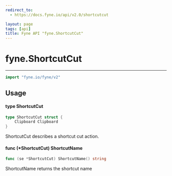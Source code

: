 ```yaml
---
redirect_to:
  - https://docs.fyne.io/api/v2.0/shortcutcut

layout: page
tags: [api]
title: Fyne API "fyne.ShortcutCut"
---
```



# fyne.ShortcutCut
---
```go
import "fyne.io/fyne/v2"
```

## Usage

#### type ShortcutCut

```go
type ShortcutCut struct {
	Clipboard Clipboard
}
```

ShortcutCut describes a shortcut cut action.

#### func (*ShortcutCut) ShortcutName

```go
func (se *ShortcutCut) ShortcutName() string
```
ShortcutName returns the shortcut name
